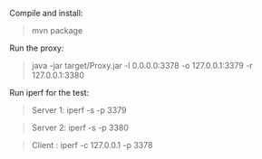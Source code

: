 Compile and install:

>mvn package


Run the proxy:

>java -jar target/Proxy.jar -l 0.0.0.0:3378 -o 127.0.0.1:3379 -r 127.0.0.1:3380

Run iperf for the test:

>Server 1: iperf -s -p 3379

>Server 2: iperf -s -p 3380

>Client : iperf -c 127.0.0.1 -p 3378